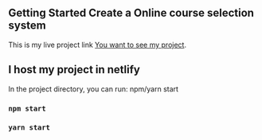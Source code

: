 ## Getting Started Create a Online course selection system 

This is my live project link  [You want to see my project](https://github.com/facebook/create-react-app).

## I host my project in netlify

In the project directory, you can run: npm/yarn start

### `npm start`
### `yarn start`

